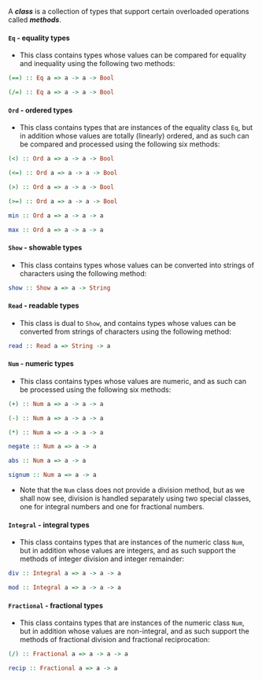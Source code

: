 A ***class*** is a collection of types that support certain overloaded operations called ***methods***.

#### `Eq`  - equality types
* This class contains types whose values can be compared for equality and inequality using the following two methods:
```Haskell
(==) :: Eq a => a -> a -> Bool

(/=) :: Eq a => a -> a -> Bool
```

#### `Ord` - ordered types
* This class contains types that are instances of the equality class `Eq`, but in addition whose values are totally (linearly) ordered, and as such can be compared and processed using the following six methods:
```Haskell
(<) :: Ord a => a -> a -> Bool

(<=) :: Ord a => a -> a -> Bool

(>) :: Ord a => a -> a -> Bool

(>=) :: Ord a => a -> a -> Bool

min :: Ord a => a -> a -> a

max :: Ord a => a -> a -> a
```

#### `Show` - showable types
* This class contains types whose values can be converted into strings of characters using the following method:
```Haskell
show :: Show a => a -> String
```

#### `Read` - readable types
* This class is dual to `Show`, and contains types whose values can be converted from strings of characters using the following method:
```Haskell
read :: Read a => String -> a
```

#### `Num` - numeric types
* This class contains types whose values are numeric, and as such can be processed using the following six methods:
```Haskell
(+) :: Num a => a -> a -> a

(-) :: Num a => a -> a -> a

(*) :: Num a => a -> a -> a

negate :: Num a => a -> a

abs :: Num a => a -> a

signum :: Num a => a -> a
```
* Note that the `Num` class does not provide a division method, but as we shall now see, division is handled separately using two special classes, one for integral numbers and one for fractional numbers.

#### `Integral` - integral types
* This class contains types that are instances of the numeric class `Num`, but in addition whose values are integers, and as such support the methods of integer division and integer remainder:
```Haskell
div :: Integral a => a -> a -> a

mod :: Integral a => a -> a -> a
```

#### `Fractional` - fractional types
* This class contains types that are instances of the numeric class `Num`, but in addition whose values are non-integral, and as such support the methods of fractional division and fractional reciprocation:
```haskell
(/) :: Fractional a => a -> a -> a

recip :: Fractional a => a -> a
```
